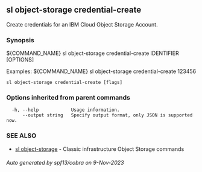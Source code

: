 ## sl object-storage credential-create

Create credentials for an IBM Cloud Object Storage Account.

### Synopsis

${COMMAND_NAME} sl object-storage credential-create IDENTIFIER [OPTIONS]

Examples:
	${COMMAND_NAME} sl object-storage credential-create 123456

```
sl object-storage credential-create [flags]
```

### Options inherited from parent commands

```
  -h, --help            Usage information.
      --output string   Specify output format, only JSON is supported now.
```

### SEE ALSO

* [sl object-storage](sl_object-storage.md)	 - Classic infrastructure Object Storage commands

###### Auto generated by spf13/cobra on 9-Nov-2023
